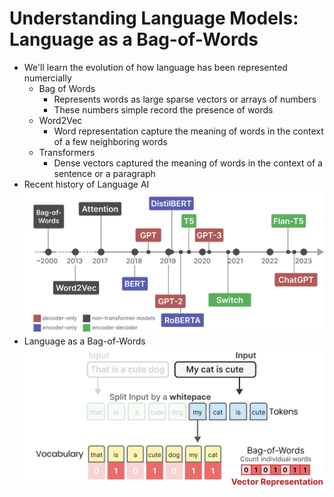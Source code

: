 # Understanding Language Models: Language as a Bag-of-Words

- We'll learn the evolution of how language has been represented numercially
  - Bag of Words
    - Represents words as large sparse vectors or arrays of numbers
    - These numbers simple record the presence of words
  - Word2Vec
    - Word representation capture the meaning of words in the context of a few neighboring words
  - Transformers
    - Dense vectors captured the meaning of words in the context of a sentence or a paragraph
- Recent history of Language AI
  ![Recent history of Language AI](../images/1_0.png)
- Language as a Bag-of-Words
  ![Bag-of-Words](../images/1_1.png)
